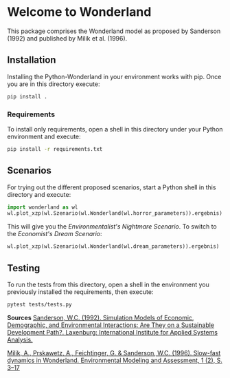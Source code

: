 # Welcome to Wonderland

This package comprises the Wonderland model as proposed by Sanderson (1992) and published by Milik et al. (1996).

## Installation

Installing the Python-Wonderland in your environment works with pip. Once you are in this directory execute:

~~~bash
pip install .
~~~

### Requirements

To install only requirements, open a shell in this directory under your Python environment and execute:

~~~bash
pip install -r requirements.txt
~~~

## Scenarios

For trying out the different proposed scenarios, start a Python shell in this directory and execute:

~~~python
import wonderland as wl
wl.plot_xzp(wl.Szenario(wl.Wonderland(wl.horror_parameters)).ergebnis)
~~~

This will give you the *Environmentalist's Nightmare Scenario*. To switch to the *Economist's Dream Scenario*:

~~~python
wl.plot_xzp(wl.Szenario(wl.Wonderland(wl.dream_parameters)).ergebnis)
~~~

## Testing

To run the tests from this directory, open a shell in the environment you previously installed the requirements, then execute:

~~~bash
pytest tests/tests.py
~~~

**Sources**
[Sanderson, W.C. (1992). Simulation Models of Economic, Demographic, and Environmental Interactions: Are They on a Sustainable Development Path?. Laxenburg: International Institute for Applied Systems Analysis.](http://pure.iiasa.ac.at/id/eprint/3613/)

[Milik, A., Prskawetz, A., Feichtinger, G. & Sanderson, W.C. (1996). Slow-fast dynamics in Wonderland. Environmental Modeling and Assessment, 1 (2), S. 3–17](http://pure.iiasa.ac.at/id/eprint/4854/)

